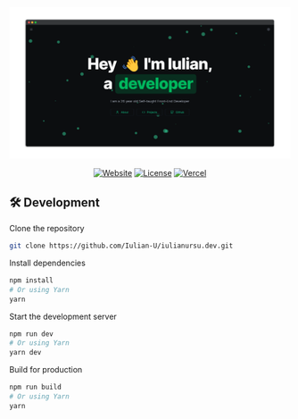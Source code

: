 <div align="center">

<a target="_blank" href="https://www.iulianursu.dev/">
    <img alt='Website' src="./public/presentation/iulianursu-dev.png" />
</a>

[![Website](https://img.shields.io/badge/%20%F0%9F%8F%A1%20website-0072ff.svg?longCache=true&style=for-the-badge)](https://www.iulianursu.dev/)
[![License](https://img.shields.io/badge/-mit-red.svg?longCache=true&style=for-the-badge)](https://github.com/Iulian-U/iulianursu.dev/blob/main/LICENSE)
[![Vercel](https://img.shields.io/badge/-powered%20by%20vercel-black.svg?logo=vercel&longCache=true&style=for-the-badge)](https://vercel.com)

</div>


## 🛠 Development

Clone the repository

```zsh
git clone https://github.com/Iulian-U/iulianursu.dev.git
```

Install dependencies

```zsh
npm install
# Or using Yarn
yarn
```

Start the development server

```zsh
npm run dev
# Or using Yarn
yarn dev
```

Build for production

```zsh
npm run build
# Or using Yarn
yarn
```
